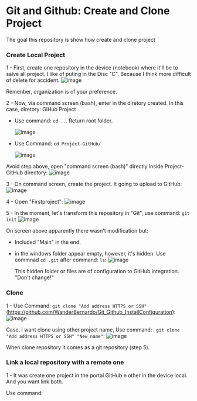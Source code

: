 # Git and Github: Create and Clone Project
The goal this repository is show how create and clone project



### Create Local Project

1 - First, create one repository in the device (notebook) where it'll be to salve all project. I like of puting in the Disc "C". Because I think more difficult of delete for accident.
![image](https://github.com/user-attachments/assets/8284d7f8-eb0b-42ed-9b72-626330f57252)

Remenber, organization is of your preference.

2 - Now, via command screen (bash), enter in the diretory created. In this case, diretory: GiHub Project

- Use command: ``` cd .. ```. Return root folder.
  
  ![image](https://github.com/user-attachments/assets/e909526f-bea1-49ab-a6f8-e47a5a3731e8)

- Use Command: ``` cd Project-GitHub/ ```

   ![image](https://github.com/user-attachments/assets/22ef9754-3507-4e55-a1b4-d72413b496a8)

Avoid step above, open "command screen (bash)" directly inside Project-GitHub directory:
![image](https://github.com/user-attachments/assets/4c342456-5c76-4564-b5ea-f21916e85293)

3 - On command screen, create the project. It going to upload to GitHub:
![image](https://github.com/user-attachments/assets/82dfb0de-e213-4c0c-bc59-5a3d4fe94955)

4 - Open "Firstproject":
![image](https://github.com/user-attachments/assets/f595ba92-4381-45ac-b690-18adfaf0b4c2)

5 - In the moment, let's transform this repository in "Git", use command: ``` git init ```
![image](https://github.com/user-attachments/assets/681e10ab-3149-4b87-9f02-e5f7efc41f22)

On screen above apparently there wasn't modification but:
- Included "Main" in the end.
- in the windows folder appear empty, however, it's hidden. Use commnad ``` cd .git ``` after command: ``` ls ```:
  ![image](https://github.com/user-attachments/assets/7f992828-0a6a-4d45-86ee-7934549a0f92)

  This hidden folder or files are of configuration to GitHub integration. "Don't change!"



### Clone

1 - Use Command: ``` git clone "Add address HTTPS or SSH" ``` (https://github.com/WanderBernardo/Git_Github_InstallConfiguration):
![image](https://github.com/user-attachments/assets/be80b417-5f8e-4814-8c54-58268bd96d0f)

Case, I want clone using other project name, Use command:  ``` git clone "Add address HTTPS or SSH" "New name"```:
![image](https://github.com/user-attachments/assets/8d71db47-fd8e-41cc-b54e-775993755b49)

When clone repository it comes as a git repository (step 5). 


### Link a local repository with a remote one

1 - It was create one project in the portal GitHub e other in the device local. And you want link both.

Use command: 
